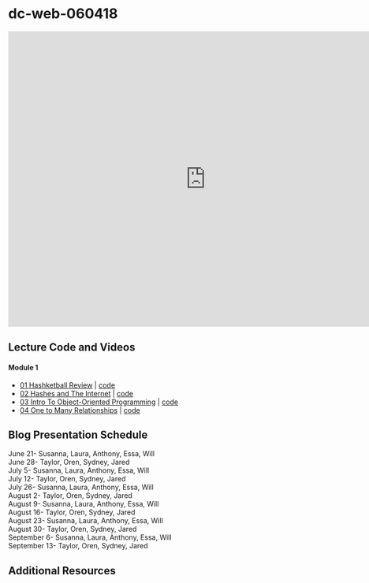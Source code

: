 # dc-web-060418
 
<iframe src="https://calendar.google.com/calendar/embed?src=flatironschool.com_10dkckhpnpcenkhvlo07c64amc%40group.calendar.google.com&ctz=America%2FNew_York" style="border: 0" width="800" height="600" frameborder="0" scrolling="no"></iframe>

## Lecture Code and Videos

#### Module 1

* [01 Hashketball Review](https://youtu.be/bTPHWP71jWw) | [code](https://github.com/learn-co-students/dc-web-060418/tree/master/01-hashketball-review)
* [02 Hashes and The Internet](https://youtu.be/d-flj4NOoT0) | [code](https://github.com/learn-co-students/dc-web-060418/tree/master/02-apis-and-the-internet)
* [03 Intro To Object-Oriented Programming](https://youtu.be/EyI4UiTFfSU) | [code](https://github.com/learn-co-students/dc-web-060418/tree/master/03-object-oriented-programming)
* [04 One to Many Relationships](https://youtu.be/b6DNzlK9zrI) | [code](https://github.com/learn-co-students/dc-web-060418/tree/master/04-one-to-many)

## Blog Presentation Schedule

June 21- Susanna, Laura, Anthony, Essa, Will \
June 28- Taylor, Oren, Sydney, Jared \
July 5- Susanna, Laura, Anthony, Essa, Will \
July 12- Taylor, Oren, Sydney, Jared \
July 26- Susanna, Laura, Anthony, Essa, Will \
August 2- Taylor, Oren, Sydney, Jared \
August 9- Susanna, Laura, Anthony, Essa, Will \
August 16- Taylor, Oren, Sydney, Jared \
August 23- Susanna, Laura, Anthony, Essa, Will \
August 30- Taylor, Oren, Sydney, Jared \
September 6- Susanna, Laura, Anthony, Essa, Will \
September 13- Taylor, Oren, Sydney, Jared 

## Additional Resources
